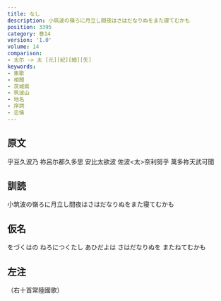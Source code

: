 ```yaml
---
title: なし
description: 小筑波の嶺ろに月立し間夜はさはだなりぬをまた寝てむかも
position: 3395
category: 巻14
version: '1.0'
volume: 14
comparison:
- 太尓 -> 太 [元][紀][細][矢]
keywords:
- 東歌
- 相聞
- 茨城県
- 筑波山
- 地名
- 序詞
- 恋情
---
```


## 原文

乎豆久波乃 祢呂尓都久多思 安比太欲波 佐波<太>奈利努乎 萬多祢天武可聞

## 訓読

小筑波の嶺ろに月立し間夜はさはだなりぬをまた寝てむかも

## 仮名

をづくはの ねろにつくたし あひだよは さはだなりぬを またねてむかも

## 左注

（右十首常陸國歌）
